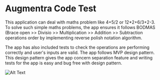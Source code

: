 # Augmentra Code Test


This  application can deal with maths problem like 4+5/2 or 12*2+6/3+2-3. To solve such simple maths problems, the app ensures it follows BODMAS (Brace open >> Divisio >> Multiplication >> Addition >> Subtraction operations order by implementing reverse polish notation algorithm.

The app has also included tests to check the operations are performing correctly and user's inputs are valid.
The app follows MVP design pattern. This design pattern gives the app concern separation feature and writing tests for the app is easy and bug free with design pattern.

![Alt Text](http://i.giphy.com/3o6ozsOk0YtbyH4Y24.gif)

